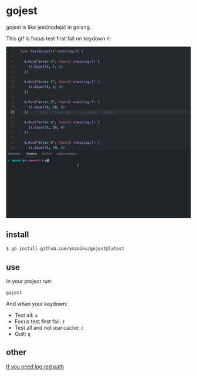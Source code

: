 # gojest

gojest is like jest(nodejs) in golang.

This gif is focus test first fail on keydown `f`:

![](./gojest.gif)

## install

```sh
$ go install github.com/ymzuiku/gojest@latest
```

## use

In your project run:

```sh
gojest
```

And when your keydown:

- Test all: `a`
- Focus test first fail: `f`
- Test all and not use cache: `c`
- Quit: `q`

## other

[If you need log red path](./README_it.md)
